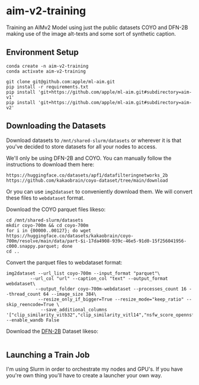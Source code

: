 # aim-v2-training
Training an AIMv2 Model using just the public datasets COYO and DFN-2B making use of the image alt-texts and some sort of synthetic caption.

## Environment Setup
```
conda create -n aim-v2-training
conda activate aim-v2-training
```

```
git clone git@github.com:apple/ml-aim.git
pip install -r requirements.txt
pip install 'git+https://github.com/apple/ml-aim.git#subdirectory=aim-v1'
pip install 'git+https://github.com/apple/ml-aim.git#subdirectory=aim-v2'
```

## Downloading the Datasets

Download datasets to `/mnt/shared-slurm/datasets` or wherever it is that you've decided to store datasets for all your nodes to access.

We'll only be using DFN-2B and COYO. You can manually follow the instructions to download them here:
```
https://huggingface.co/datasets/apf1/datafilteringnetworks_2b
https://github.com/kakaobrain/coyo-dataset/tree/main/download
```

Or you can use `img2dataset` to conveniently download them. We will convert these files to `webdataset` format.

Download the COYO parquet files likeso:
```
cd /mnt/shared-slurm/datasets
mkdir coyo-700m && cd coyo-700m
for i in {00000..00127}; do wget https://huggingface.co/datasets/kakaobrain/coyo-700m/resolve/main/data/part-$i-17da4908-939c-46e5-91d0-15f256041956-c000.snappy.parquet; done
cd ..
```

Convert the parquet files to webdataset format:
```
img2dataset --url_list coyo-700m --input_format "parquet"\
         --url_col "url" --caption_col "text" --output_format webdataset\
           --output_folder coyo-700m-webdataset --processes_count 16 --thread_count 64 --image_size 384\
            --resize_only_if_bigger=True --resize_mode="keep_ratio" --skip_reencode=True \
             --save_additional_columns '["clip_similarity_vitb32","clip_similarity_vitl14","nsfw_score_opennsfw2","nsfw_score_gantman","watermark_score","aesthetic_score_laion_v2"]' --enable_wandb False
```

Download the [DFN-2B](https://arxiv.org/pdf/2309.17425) Dataset likeso:
```
```
## Launching a Train Job
I'm using Slurm in order to orchestrate my nodes and GPU's. If you have you're own thing you'll have to create a launcher your own way.